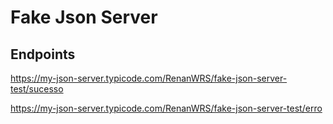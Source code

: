 # Fake Json Server

## Endpoints
https://my-json-server.typicode.com/RenanWRS/fake-json-server-test/sucesso

https://my-json-server.typicode.com/RenanWRS/fake-json-server-test/erro
